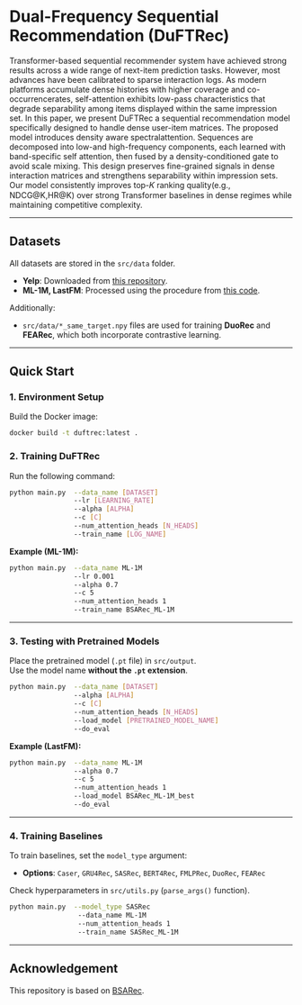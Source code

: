 # Dual-Frequency Sequential Recommendation (DuFTRec)

Transformer-based sequential recommender system have achieved strong results across a wide range of next-item prediction tasks. However, most advances have been calibrated to sparse interaction logs. As modern platforms accumulate dense histories with higher coverage and co-occurrencerates, self-attention exhibits low-pass characteristics that degrade separability among items displayed within the same impression set. In this paper, we present DuFTRec a sequential recommendation model specifically designed to handle dense user-item matrices. The proposed model introduces density aware spectralattention. Sequences are decomposed into low-and high-frequency components, each learned with band-specific self attention, then fused by a density-conditioned gate to avoid scale mixing. This design preserves fine-grained signals in dense interaction matrices and strengthens separability within impression sets. Our model consistently improves top-𝐾 ranking quality(e.g., NDCG@K,HR@K) over strong Transformer baselines in dense regimes while maintaining competitive complexity.

---

## Datasets

All datasets are stored in the `src/data` folder.

- **Yelp**: Downloaded from [this repository](https://github.com/Woeee/FMLP-Rec).  
- **ML-1M, LastFM**: Processed using the procedure from [this code](https://github.com/RUCAIBox/CIKM2020-S3Rec/blob/master/data/data_process.py).  

Additionally:  
- `src/data/*_same_target.npy` files are used for training **DuoRec** and **FEARec**, which both incorporate contrastive learning.  

---

## Quick Start

### 1. Environment Setup

Build the Docker image:
```bash
docker build -t duftrec:latest .
```

### 2. Training DuFTRec

Run the following command:
```bash
python main.py  --data_name [DATASET]
                --lr [LEARNING_RATE]
                --alpha [ALPHA]
                --c [C]
                --num_attention_heads [N_HEADS]
                --train_name [LOG_NAME]
```

**Example (ML-1M):**
```bash
python main.py  --data_name ML-1M
                --lr 0.001
                --alpha 0.7
                --c 5
                --num_attention_heads 1
                --train_name BSARec_ML-1M
```

---

### 3. Testing with Pretrained Models

Place the pretrained model (`.pt` file) in `src/output`.  
Use the model name **without the `.pt` extension**.  

```bash
python main.py  --data_name [DATASET]
                --alpha [ALPHA]
                --c [C]
                --num_attention_heads [N_HEADS]
                --load_model [PRETRAINED_MODEL_NAME]
                --do_eval
```

**Example (LastFM):**
```bash
python main.py  --data_name ML-1M
                --alpha 0.7
                --c 5
                --num_attention_heads 1
                --load_model BSARec_ML-1M_best
                --do_eval
```

---

### 4. Training Baselines

To train baselines, set the `model_type` argument:

- **Options**: `Caser`, `GRU4Rec`, `SASRec`, `BERT4Rec`, `FMLPRec`, `DuoRec`, `FEARec`  

Check hyperparameters in `src/utils.py` (`parse_args()` function).

```bash
python main.py  --model_type SASRec
                 --data_name ML-1M
                 --num_attention_heads 1
                 --train_name SASRec_ML-1M
```

---

## Acknowledgement

This repository is based on [BSARec](https://github.com/yehjin-shin/BSARec).  
